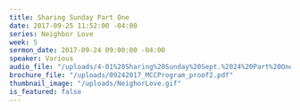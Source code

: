 ```yaml
---
title: Sharing Sunday Part One
date: 2017-09-25 11:52:00 -04:00
series: Neighbor Love
week: 5
sermon_date: 2017-09-24 09:00:00 -04:00
speaker: Various
audio_file: "/uploads/4-01%20Sharing%20Sunday%20Sept.%2024%20Part%20One.mp3"
brochure_file: "/uploads/09242017_MCCProgram_proof2.pdf"
thumbnail_image: "/uploads/NeighorLove.gif"
is_featured: false
---
```


